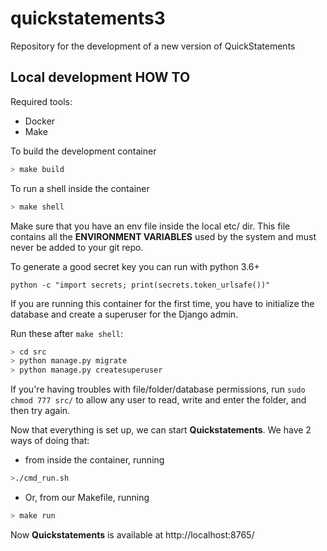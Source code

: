 # quickstatements3

Repository for the development of a new version of QuickStatements

## Local development HOW TO

Required tools:

* Docker
* Make

To build the development container

```bash
> make build
```

To run a shell inside the container

```bash
> make shell
```

Make sure that you have an env file inside the local etc/ dir. This file contains all the **ENVIRONMENT VARIABLES** used by the system and must never be added to your git repo.

To generate a good secret key you can run with python 3.6+

```
python -c "import secrets; print(secrets.token_urlsafe())"
```

If you are running this container for the first time, you have to initialize the database and create a superuser for the Django admin.

Run these after `make shell`:

```bash
> cd src
> python manage.py migrate
> python manage.py createsuperuser
```

If you're having troubles with file/folder/database permissions, run `sudo chmod 777 src/` to allow any user to read, write and enter the folder, and then try again.

Now that everything is set up, we can start **Quickstatements**. We have 2 ways of doing that:

* from inside the container, running 
```bash 
>./cmd_run.sh
```

* Or, from our Makefile, running
```bash 
> make run
```

Now **Quickstatements** is available at http://localhost:8765/
